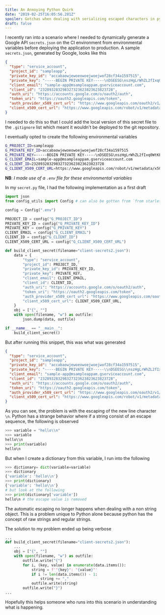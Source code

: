 ```yaml
---
title: An Annoying Python Quirk
date: "2019-02-25T16:05:56.281Z"
spoiler: Gotchas when dealing with serializing escaped characters in python
draft: false
---
```


I recently ran into a scenario where I needed to dynamically generate a Google API `secrets.json` on the CI environment from environmental variables before deploying the application to production. A sample `secrets.json`, generated by Google, looks like this

```json
{
  "type": "service_account",
  "project_id": "sampleapp",
  "private_key_id": "accabaowjewoeowoejwoejwof28cf34a1597515",
  "private_key": "-----BEGIN PRIVATE KEY-----\nDSEESG\nszHgLrWhZL2fIxq0WtKE14NhyoU+DK+kkmBfFfP/Go6190nlpOcUMuSfNLZIvj5v\neZeg8EF1dkxooSJuL5rMbOnkmTcrcQHdapkY2tUTFRoDux2I07yTRK5kbgdHgD8z\nRbUE2vl8+V0J4D6YYgSyemLfTdBicZ3HJF7dLfXtxsqc94l+cS04MZDKvMKn4yr6\niZ2PsEmsVqDjTx/kWCDAFIjlc4z9XVejawiojaeja\nA3rZwbDQRC9KJDSf3nQxWo+uqmtPjIpnexhnelYK4MU0VE6EPV8Vy9zh+l25l7+Z\nYwSY1\netE6a3yq6qeIilFAIqx5Ng==\n-----END PRIVATE KEY-----\n",
  "client_email": "sample-app@msampleappam.gserviceaccount.com",
  "client_id": "232893283298327323623823623823728",
  "auth_uri": "https://accounts.google.com/o/oauth2/auth",
  "token_uri": "https://oauth2.googleapis.com/token",
  "auth_provider_x509_cert_url": "https://www.googleapis.com/oauth2/v1/certs",
  "client_x509_cert_url": "https://www.googleapis.com/robot/v1/metadata/x509/sample-app%4sampleapp.iam.gserviceaccount.com"
}

```

I needed to do this so that I could add the local version of this secret file to the `.gitignore` list which meant it wouldn't be deployed to the git repository.

I eventually opted to create the following environmental variables
```bash
G_PROJECT_ID=sampleapp
G_PRIVATE_KEY_ID=accabaowjewoeowoejwoejwof28cf34a1597515
G_PRIVATE_KEY=-----BEGIN PRIVATE KEY-----\nDSEESG\nszHgLrWhZL2fIxq0WtKE14NhyoU+DK+kkmBfFfP/Go6190nlpOcUMuSfNLZIvj5v\neZeg8EF1dkxooSJuL5rMbOnkmTcrcQHdapkY2tUTFRoDux2I07yTRK5kbgdHgD8z\nRbUE2vl8+V0J4D6YYgSyemLfTdBicZ3HJF7dLfXtxsqc94l+cS04MZDKvMKn4yr6\niZ2PsEmsVqDjTx/kWCDAFIjlc4z9XVejawiojaeja\nA3rZwbDQRC9KJDSf3nQxWo+uqmtPjIpnexhnelYK4MU0VE6EPV8Vy9zh+l25l7+Z\nYwSY1\netE6a3yq6qeIilFAIqx5Ng==\n-----END PRIVATE KEY-----\n
G_CLIENT_EMAIL=sample-app@msampleappam.gserviceaccount.com
G_CLIENT_ID=232893283298327323623823623823728
G_CLIENT_X509_CERT_URL=https://www.googleapis.com/robot/v1/metadata/x509/sample-app%4sampleapp.iam.gserviceaccount.com
```

**NB**: _I made use of a `.env` file for these environmental variables_

In my `secret.py` file, I had the following implementation as a first draft

```python
import json
from config_utils import Config # can also be gotten from `from starlette.config import Config`

config = Config(".env")

PROJECT_ID = config("G_PROJECT_ID")
PRIVATE_KEY_ID = config("G_PRIVATE_KEY_ID")
PRIVATE_KEY = config("G_PRIVATE_KEY")
CLIENT_EMAIL = config("G_CLIENT_EMAIL")
CLIENT_ID = config("G_CLIENT_ID")
CLIENT_X509_CERT_URL = config("G_CLIENT_X509_CERT_URL")

def build_client_secret(filename="client-secrets2.json"):
    data = {
        "type": "service_account",
        "project_id": PROJECT_ID,`
        "private_key_id": PRIVATE_KEY_ID,
        "private_key": PRIVATE_KEY,
        "client_email": CLIENT_EMAIL,
        "client_id": CLIENT_ID,
        "auth_uri": "https://accounts.google.com/o/oauth2/auth",
        "token_uri": "https://oauth2.googleapis.com/token",
        "auth_provider_x509_cert_url": "https://www.googleapis.com/oauth2/v1/certs",
        "client_x509_cert_url": CLIENT_X509_CERT_URL,
    }
    obj = ["{", ""]
    with open(filename, "w") as outfile:
        json.dump(data, outfile)

if __name__ == "__main__":
    build_client_secret()
```

But after running this snippet, this was what was generated

```json
{
  "type": "service_account",
  "project_id": "sampleapp",
  "private_key_id": "accabaowjewoeowoejwoejwof28cf34a1597515",
  "private_key": "-----BEGIN PRIVATE KEY-----\\nDSEESG\\nszHgLrWhZL2fIxq0WtKE14NhyoU+DK+kkmBfFfP/Go6190nlpOcUMuSfNLZIvj5v\\neZeg8EF1dkxooSJuL5rMbOnkmTcrcQHdapkY2tUTFRoDux2I07yTRK5kbgdHgD8z\\nRbUE2vl8+V0J4D6YYgSyemLfTdBicZ3HJF7dLfXtxsqc94l+cS04MZDKvMKn4yr6\\niZ2PsEmsVqDjTx/kWCDAFIjlc4z9XVejawiojaeja\\nA3rZwbDQRC9KJDSf3nQxWo+uqmtPjIpnexhnelYK4MU0VE6EPV8Vy9zh+l25l7+Z\\nYwSY1\\netE6a3yq6qeIilFAIqx5Ng==\\n-----END PRIVATE KEY-----\\n",
  "client_email": "sample-app@msampleappam.gserviceaccount.com",
  "client_id": "232893283298327323623823623823728",
  "auth_uri": "https://accounts.google.com/o/oauth2/auth",
  "token_uri": "https://oauth2.googleapis.com/token",
  "auth_provider_x509_cert_url": "https://www.googleapis.com/oauth2/v1/certs",
  "client_x509_cert_url": "https://www.googleapis.com/robot/v1/metadata/x509/sample-app%4sampleapp.iam.gserviceaccount.com"
}
```

As you can see, the problem is with the escaping of the new line character `\n`. Python has a strange behavior where if a string consist of an escape sequence, the following is observed
```python
>>> variable = "hello\\n"
>>> variable
hello\\n
>>> print(variable)
hello\n
```
But when I create a dictionary from this variable, I run into the following
```python
>>> dictionary= dict(variable=variable)
>>> dictionary
{'variable': 'hello\\n'}
>>> print(dictionary)
{'variable': 'hello\\n'}
# but look at the following
>>> print(dictionary['variable'])
hello\n # the escape value is removed
```
The automatic escaping no longer happens when dealing with a non string object. This is a problem unique to Python alone because python has the concept of raw strings and regular strings.

The solution to my problem ended up being verbose

```python
...
def build_client_secret(filename="client-secrets2.json"):
    ...
    obj = ["{", ""]
    with open(filename, "w") as outfile:
        outfile.write("{")
        for i, (key, value) in enumerate(data.items()):
            string = f'"{key}": "{value}"'
            if i != len(data.items()) - 1:
                string += ","
            outfile.write(string)
        outfile.write("}")
...
````
Hopefully this helps someone who runs into this scenario in understanding what is happening.
